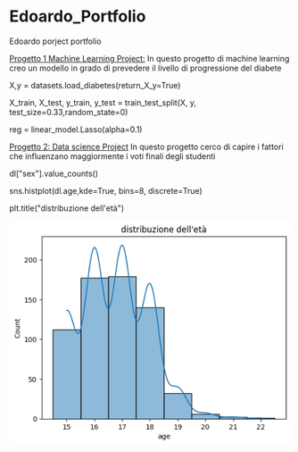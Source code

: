 # Edoardo_Portfolio
Edoardo porject portfolio

[Progetto 1 Machine Learning Project:](https://github.com/EdoardoCasa/machine_learning_pro/blob/main/lav2.ipynb)
In questo progetto di machine learning creo un modello in grado di prevedere il livello di progressione del diabete

X,y = datasets.load_diabetes(return_X_y=True)

X_train, X_test, y_train, y_test = train_test_split(X, y, test_size=0.33,random_state=0)

reg = linear_model.Lasso(alpha=0.1)

[Progetto 2: Data science Project](https://github.com/EdoardoCasa/data_science_progect/blob/main/progf.ipynb)
In questo progetto cerco di capire i fattori che influenzano maggiormente i voti finali degli studenti

dl["sex"].value_counts()

sns.histplot(dl.age,kde=True, bins=8, discrete=True)

plt.title("distribuzione dell'età")

![](https://github.com/EdoardoCasa/Edoardo_Portfolio/blob/main/immagini/images.png)

